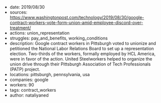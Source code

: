 - date: 2019/08/30
- sources: https://www.washingtonpost.com/technology/2019/08/30/google-contract-workers-vote-form-union-amid-employee-discord-over-treatment/
- actions: union_representation
- struggles: pay_and_benefits, working_conditions
- description: Google contract workers in Pittsburgh voted to unionize and petitioned the National Labor Relations Board to set up a representation election. Two-thirds of the workers, formally employed by HCL America, were in favor of the action. United Steelworkers helped to organize the union drive through their Pittsburgh Association of Tech Professionals (PATP) project.
- locations: pittsburgh, pennsylvania, usa
- companies: google
- workers: 90
- tags: contract_workers
- author: nataliyaned
